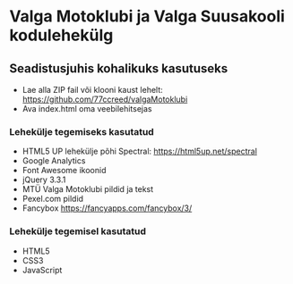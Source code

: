 # Valga Motoklubi ja Valga Suusakooli kodulehekülg

## Seadistusjuhis kohalikuks kasutuseks

* Lae alla ZIP fail või klooni kaust lehelt: https://github.com/77ccreed/valgaMotoklubi
* Ava index.html oma veebilehitsejas

### Lehekülje tegemiseks kasutatud

* HTML5 UP lehekülje põhi Spectral: https://html5up.net/spectral
* Google Analytics
* Font Awesome ikoonid
* jQuery 3.3.1
* MTÜ Valga Motoklubi pildid ja tekst
* Pexel.com pildid
* Fancybox https://fancyapps.com/fancybox/3/

### Lehekülje tegemisel kasutatud

* HTML5
* CSS3
* JavaScript
